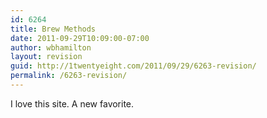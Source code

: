 ```yaml
---
id: 6264
title: Brew Methods
date: 2011-09-29T10:09:00-07:00
author: wbhamilton
layout: revision
guid: http://1twentyeight.com/2011/09/29/6263-revision/
permalink: /6263-revision/
---
```

I love this site. A new favorite.